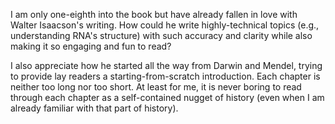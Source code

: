 I am only one-eighth into the book but have already fallen in love with Walter Isaacson's writing. How could he write highly-technical topics (e.g., understanding RNA's structure) with such accuracy and clarity while also making it so engaging and fun to read?

I also appreciate how he started all the way from Darwin and Mendel, trying to provide lay readers a starting-from-scratch introduction. Each chapter is neither too long nor too short. At least for me, it is never boring to read through each chapter as a self-contained nugget of history (even when I am already familiar with that part of history).